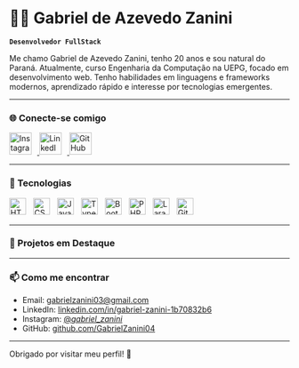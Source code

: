 # 👨‍💻 Gabriel de Azevedo Zanini

**`Desenvolvedor FullStack`**

Me chamo Gabriel de Azevedo Zanini, tenho 20 anos e sou natural do Paraná. Atualmente, curso Engenharia da Computação na UEPG, focado em desenvolvimento web. Tenho habilidades em linguagens e frameworks modernos, aprendizado rápido e interesse por tecnologias emergentes.

---

### 🌐 Conecte-se comigo

<a href="https://www.instagram.com/_gabriel_zanini_/" target="_blank">
  <img 
    alt="Instagram" 
    title="Instagram" 
    width="40px" 
    style="padding-right: 10px;" 
    src="https://cdn.jsdelivr.net/gh/simple-icons/simple-icons/icons/instagram.svg" 
  />
</a>

<a href="https://www.linkedin.com/in/gabriel-zanini-1b70832b6" target="_blank">
  <img 
    alt="LinkedIn" 
    title="LinkedIn" 
    width="40px" 
    style="padding-right: 10px;" 
    src="https://cdn.jsdelivr.net/gh/simple-icons/simple-icons/icons/linkedin.svg" 
  />
</a>

<a href="https://github.com/GabrielZanini04" target="_blank">
  <img 
    alt="GitHub" 
    title="GitHub" 
    width="40px" 
    style="padding-right: 10px;" 
    src="https://cdn.jsdelivr.net/gh/simple-icons/simple-icons/icons/github.svg" 
  />
</a>

<br/>

---

### 🤖 Tecnologias

<img align="left" alt="HTML" title="HTML" width="30px" style="padding-right: 10px;" src="https://cdn.jsdelivr.net/gh/devicons/devicon@latest/icons/html5/html5-original.svg"/>
<img align="left" alt="CSS" title="CSS" width="30px" style="padding-right: 10px;" src="https://cdn.jsdelivr.net/gh/devicons/devicon@latest/icons/css3/css3-original.svg"/>
<img align="left" alt="JavaScript" title="JavaScript" width="30px" style="padding-right: 10px;" src="https://cdn.jsdelivr.net/gh/devicons/devicon@latest/icons/javascript/javascript-original.svg"/>
<img align="left" alt="TypeScript" title="TypeScript" width="30px" style="padding-right: 10px;" src="https://cdn.jsdelivr.net/gh/devicons/devicon@latest/icons/typescript/typescript-original.svg"/>
<img align="left" alt="Bootstrap" title="Bootstrap" width="30px" style="padding-right: 10px;" src="https://cdn.jsdelivr.net/gh/devicons/devicon@latest/icons/bootstrap/bootstrap-original.svg"/>
<img align="left" alt="PHP" title="PHP" width="30px" style="padding-right: 10px;" src="https://cdn.jsdelivr.net/gh/devicons/devicon@latest/icons/php/php-original.svg"/>
<img align="left" alt="Laravel" title="Laravel" width="30px" style="padding-right: 10px;" src="https://cdn.jsdelivr.net/gh/devicons/devicon@latest/icons/laravel/laravel-original.svg"/>
<img align="left" alt="Git" title="Git" width="30px" style="padding-right: 10px;" src="https://cdn.jsdelivr.net/gh/devicons/devicon@latest/icons/git/git-original.svg"/>

<br/><br/>

---

### 📂 Projetos em Destaque



---

### 📫 Como me encontrar

- Email: gabrielzanini03@gmail.com  
- LinkedIn: [linkedin.com/in/gabriel-zanini-1b70832b6](https://www.linkedin.com/in/gabriel-zanini-1b70832b6)  
- Instagram: [@_gabriel_zanini_](https://www.instagram.com/_gabriel_zanini_/)  
- GitHub: [github.com/GabrielZanini04](https://github.com/GabrielZanini04)

---

Obrigado por visitar meu perfil! 🚀

